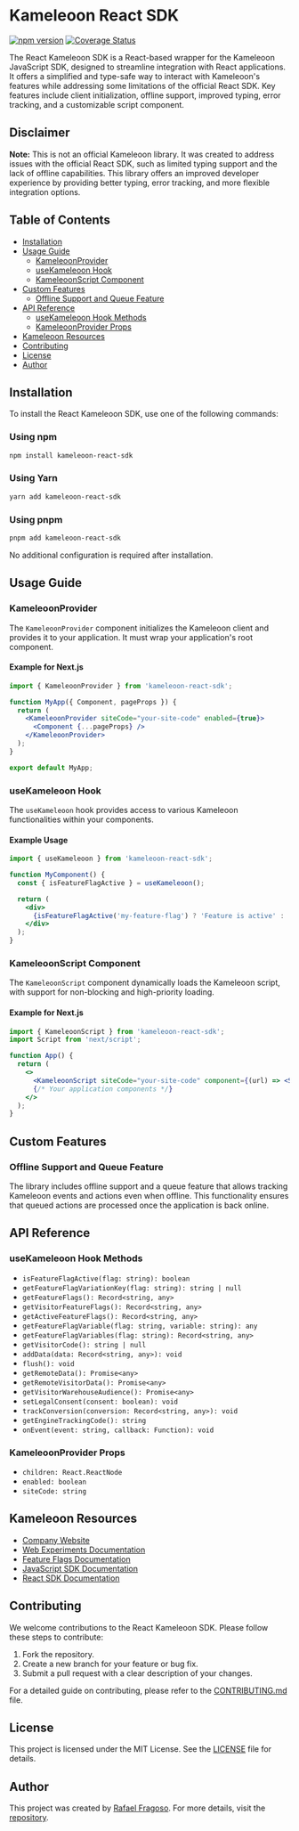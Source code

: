 # Kameleoon React SDK

[![npm version](https://img.shields.io/npm/v/kameleoon-react-sdk.svg)](https://www.npmjs.com/package/kameleoon-react-sdk) 
[![Coverage Status](https://coveralls.io/repos/github/orafaelfragoso/kameleoon-react-sdk/badge.svg?branch=main)](https://coveralls.io/github/orafaelfragoso/kameleoon-react-sdk?branch=main)

The React Kameleoon SDK is a React-based wrapper for the Kameleoon JavaScript SDK, designed to streamline integration with React applications. It offers a simplified and type-safe way to interact with Kameleoon's features while addressing some limitations of the official React SDK. Key features include client initialization, offline support, improved typing, error tracking, and a customizable script component.

## Disclaimer

**Note:** This is not an official Kameleoon library. It was created to address issues with the official React SDK, such as limited typing support and the lack of offline capabilities. This library offers an improved developer experience by providing better typing, error tracking, and more flexible integration options.

## Table of Contents

- [Installation](#installation)
- [Usage Guide](#usage-guide)
  - [KameleoonProvider](#kameleoonprovider)
  - [useKameleoon Hook](#usekameleoon-hook)
  - [KameleoonScript Component](#kameleoonscript-component)
- [Custom Features](#custom-features)
  - [Offline Support and Queue Feature](#offline-support-and-queue-feature)
- [API Reference](#api-reference)
  - [useKameleoon Hook Methods](#usekameleoon-hook-methods)
  - [KameleoonProvider Props](#kameleoonprovider-props)
- [Kameleoon Resources](#kameleoon-resources)
- [Contributing](#contributing)
- [License](#license)
- [Author](#author)

## Installation

To install the React Kameleoon SDK, use one of the following commands:

### Using npm

```bash
npm install kameleoon-react-sdk
```

### Using Yarn

```bash
yarn add kameleoon-react-sdk
```

### Using pnpm

```bash
pnpm add kameleoon-react-sdk
```

No additional configuration is required after installation.

## Usage Guide

### KameleoonProvider

The `KameleoonProvider` component initializes the Kameleoon client and provides it to your application. It must wrap your application's root component.

#### Example for Next.js

```jsx
import { KameleoonProvider } from 'kameleoon-react-sdk';

function MyApp({ Component, pageProps }) {
  return (
    <KameleoonProvider siteCode="your-site-code" enabled={true}>
      <Component {...pageProps} />
    </KameleoonProvider>
  );
}

export default MyApp;
```

### useKameleoon Hook

The `useKameleoon` hook provides access to various Kameleoon functionalities within your components.

#### Example Usage

```jsx
import { useKameleoon } from 'kameleoon-react-sdk';

function MyComponent() {
  const { isFeatureFlagActive } = useKameleoon();

  return (
    <div>
      {isFeatureFlagActive('my-feature-flag') ? 'Feature is active' : 'Feature is inactive'}
    </div>
  );
}
```

### KameleoonScript Component

The `KameleoonScript` component dynamically loads the Kameleoon script, with support for non-blocking and high-priority loading.

#### Example for Next.js

```jsx
import { KameleoonScript } from 'kameleoon-react-sdk';
import Script from 'next/script';

function App() {
  return (
    <>
      <KameleoonScript siteCode="your-site-code" component={(url) => <Script src={url} strategy="beforeInteractive" />} />
      {/* Your application components */}
    </>
  );
}
```

## Custom Features

### Offline Support and Queue Feature

The library includes offline support and a queue feature that allows tracking Kameleoon events and actions even when offline. This functionality ensures that queued actions are processed once the application is back online.

## API Reference

### useKameleoon Hook Methods

- `isFeatureFlagActive(flag: string): boolean`
- `getFeatureFlagVariationKey(flag: string): string | null`
- `getFeatureFlags(): Record<string, any>`
- `getVisitorFeatureFlags(): Record<string, any>`
- `getActiveFeatureFlags(): Record<string, any>`
- `getFeatureFlagVariable(flag: string, variable: string): any`
- `getFeatureFlagVariables(flag: string): Record<string, any>`
- `getVisitorCode(): string | null`
- `addData(data: Record<string, any>): void`
- `flush(): void`
- `getRemoteData(): Promise<any>`
- `getRemoteVisitorData(): Promise<any>`
- `getVisitorWarehouseAudience(): Promise<any>`
- `setLegalConsent(consent: boolean): void`
- `trackConversion(conversion: Record<string, any>): void`
- `getEngineTrackingCode(): string`
- `onEvent(event: string, callback: Function): void`

### KameleoonProvider Props

- `children: React.ReactNode`
- `enabled: boolean`
- `siteCode: string`

## Kameleoon Resources

- [Company Website](https://www.kameleoon.com)
- [Web Experiments Documentation](https://docs.kameleoon.com/web-experiments)
- [Feature Flags Documentation](https://docs.kameleoon.com/feature-flags)
- [JavaScript SDK Documentation](https://docs.kameleoon.com/javascript-sdk)
- [React SDK Documentation](https://docs.kameleoon.com/react-sdk)

## Contributing

We welcome contributions to the React Kameleoon SDK. Please follow these steps to contribute:

1. Fork the repository.
2. Create a new branch for your feature or bug fix.
3. Submit a pull request with a clear description of your changes.

For a detailed guide on contributing, please refer to the [CONTRIBUTING.md](./CONTRIBUTING.md) file.

## License

This project is licensed under the MIT License. See the [LICENSE](./LICENSE) file for details.

## Author

This project was created by [Rafael Fragoso](mailto:rafael.fragoso@hurb.com). For more details, visit the [repository](https://github.com/orafaelfragoso/kameleoon-react-sdk).